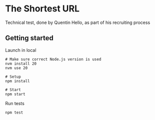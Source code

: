 # The Shortest URL

Technical test, done by Quentin Hello, as part of his recruiting process

## Getting started

Launch in local

```
# Make sure correct Node.js version is used
nvm install 20
nvm use 20

# Setup
npm install

# Start
npm start
```

Run tests

```
npm test
```